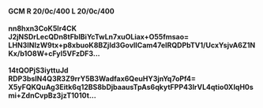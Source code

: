 #### GCM R 20/0c/400 L 20/0c/400
**nn8hxn3CoK5lr4CK**<br/>**J2jNSDrLecQDn8tFbIBiYcTwLn7xuOLiax+O55fmsao=**<br/>**LHN3INIzW9tx+p8xbuoK8BZjld3GovlICam47eIRQDPbTV1/UcxYsjvA6Z1NKx/b1O8W+cFyI5VFzDF3...**<br/><br/>
**14tQOPjS3iyttuJd**<br/>**RDP3bslN4Q3R3Z9rrY5B3Wadfax6QeuHY3jnYq7oPf4=**<br/>**X5yFQKQuAg3Eitk6q12BS8bDjbaausTpAs6qkytFPP43lrVL4qtio0XIqH0smi+ZdnCvpBz3jzT1010t...**